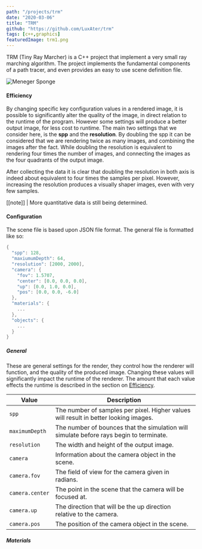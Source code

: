 ```yaml
---
path: "/projects/trm"
date: "2020-03-06"
title: "TRM"
github: "https://github.com/LuxAter/trm"
tags: [c++,graphics]
featuredImage: trm1.png
---
```


TRM (Tiny Ray Marcher) is a C++ project that implement a very small ray
marching algorithm. The project implements the fundamental components of a path
tracer, and even provides an easy to use scene definition file.

![Meneger Sponge](trm1.png)

#### Efficiency

By changing specific key configuration values in a rendered image, it is
possible to significantly alter the quality of the image, in direct relation to
the runtime of the program. However some settings will produce a better output
image, for less cost to runtime. The main two settings that we consider here,
is the **spp** and the **resolution**. By doubling the spp it can be considered
that we are rendering twice as many images, and combining the images after the
fact. While doubling the resolution is equivalent to rendering four times the
number of images, and connecting the images as the four quadrants of the output
image.

After collecting the data it is clear that doubling the resolution in both axis
is indeed about equivalent to four times the samples per pixel. However,
increasing the resolution produces a visually shaper images, even with very few
samples.

[[note]]
| More quantitative data is still being determined.

#### Configuration

The scene file is based upon JSON file format. The general file is formatted
like so:

```cpp
{
  "spp": 128,
  "maxiumumDepth": 64,
  "resolution": [2000, 2000],
  "camera": {
    "fov": 1.5707,
    "center": [0.0, 0.0, 0.0],
    "up": [0.0, 1.0, 0.0],
    "pos": [0.0, 0.0, -6.0]
  },
  "materials": {
    ...
  },
  "objects": {
    ...
  }
}
```

##### General

These are general settings for the render, they control how the renderer will
function, and the quality of the produced image. Changing these values will
significantly impact the runtime of the renderer. The amount that each value
effects the runtime is described in the section on [Efficiency](#efficiency).

| Value           | Description                                                                             |
|-----------------|-----------------------------------------------------------------------------------------|
| `spp`           | The number of samples per pixel. Higher values will result in better looking images.    |
| `maximumDepth`  | The number of bounces that the simulation will simulate before rays begin to terminate. |
| `resolution`    | The width and height of the output image.                                               |
| `camera`        | Information about the camera object in the scene.                                       |
| `camera.fov`    | The field of view for the camera given in radians.                                      |
| `camera.center` | The point in the scene that the camera will be focused at.                              |
| `camera.up`     | The direction that will be the up direction relative to the camera.                     |
| `camera.pos`    | The position of the camera object in the scene.                                         |

##### Materials

